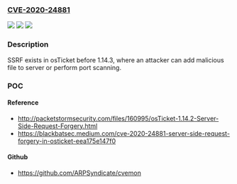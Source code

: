 ### [CVE-2020-24881](https://cve.mitre.org/cgi-bin/cvename.cgi?name=CVE-2020-24881)
![](https://img.shields.io/static/v1?label=Product&message=n%2Fa&color=blue)
![](https://img.shields.io/static/v1?label=Version&message=n%2Fa&color=blue)
![](https://img.shields.io/static/v1?label=Vulnerability&message=n%2Fa&color=brighgreen)

### Description

SSRF exists in osTicket before 1.14.3, where an attacker can add malicious file to server or perform port scanning.

### POC

#### Reference
- http://packetstormsecurity.com/files/160995/osTicket-1.14.2-Server-Side-Request-Forgery.html
- https://blackbatsec.medium.com/cve-2020-24881-server-side-request-forgery-in-osticket-eea175e147f0

#### Github
- https://github.com/ARPSyndicate/cvemon

